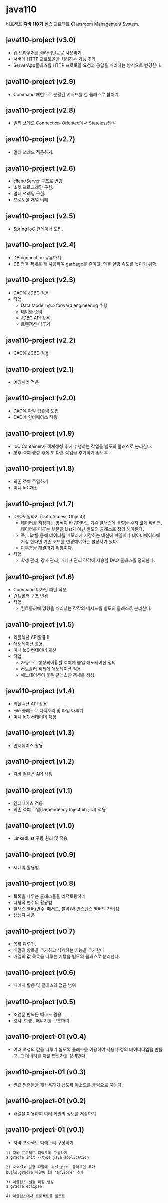 # java110

비트캠프 **자바 110기** 실습 프로젝트
Classroom Management System.

## java110-project (v3.0)

- 웹 브라우저를 클라이언트로 사용하기.
- 서버에 HTTP 프로토콜을 처리하는 기능 추가
- ServerApp믈래스를 HTTP 프로토콜 요청과 응답을 처리하는 방식으로 변경한다.

## java110-project (v2.9)

- Command 패턴으로 분활된 케서드를 한 클래스로 합치기.

## java110-project (v2.8)

- 멀티 쓰레드 Connection-Oriented에서 Stateless방식

## java110-project (v2.7)

- 멀티 쓰레드 적용하기.

## java110-project (v2.6)

- client/Server 구조로 변경.
- 소켓 프로그래밍 구현.
- 멀티 쓰레딩 구현.
- 프로토콜 개념 이해

## java110-project (v2.5)

- Spring IoC 컨테이너 도입.

## java110-project (v2.4)

- DB connection 공유하기.
- DB 연결 객체를 재 사용하여 garbage를 줄이고, 연결 실행 속도를 높이기 위함.

## java110-project (v2.3)

- DAO에 JDBC 적용
- 작업 
    - Data Modeling과 forward engineering 수행
    - 테이블 준비
    - JDBC API 활용
    - 트랜잭션 다루기

## java110-project (v2.2)

- DAO에 JDBC 적용

## java110-project (v2.1)

- 예외처리 적용

## java110-project (v2.0)

- DAO에 파일 입출력 도입
- DAO에 인터페이스 적용 

## java110-project (v1.9)

- IoC Container가 객체생성 후에 수행하는 작업을 별도의 클래스로 분리한다.
- 향후 객체 생성 후에 또 다른 작업을 추가하기 쉽도록.

## java110-project (v1.8)

- 의존 객체 주입하기
- 미니 IoC개선.

## java110-project (v1.7)

- DAO도입하기 (Data Access Object))
    - 데이터를 저장하는 방식이 바뀌더라도 기존 클래스에 졍향을 주지 않게 하려면,데이터를 다루는 부분을 List가 아닌 별도의 클래스로 정의 해야한다.
    - 즉, List를 통해 데이터를 메모리에 저장하는 대신에 파일이나 데이터베이스에 저장 한다면 기존 코드를 변경해야하는 불상사가 있다.
    - 이부분을 해결하기 위함이다.
- 작업
    - 학생 관리, 강사 관리, 매니져 관리 각각에 사용할 DAO 클래스를 정의한다.

## java110-project (v1.6)

- Command 디자인 패턴 적용
- 컨트롤러 구조 변경
- 작업
    - 컨트롤러에 명령을 처리하는 각각의 메서드를 별도의 클래스로 분리한다.

## java110-project (v1.5)

- 리플렉션 API활용 II
- 애노테이션 활용
- 미니 IoC 컨테이너 개선
- 작업
    - 자동으로 생성되어 할 객체에 붙일 애노테이션 정의
    - 컨트롤러 객체에 애노테이션 적용
    - 애노테이션이 붙은 클래스만 객체를 생성.

## java110-project (v1.4)

- 리플랙션 API 활용
- File 클래스로 디렉토리 및 파일 다루기
- 미니 IoC 컨테이너 작성

## java110-project (v1.3)

- 인터페이스 활용

## java110-project (v1.2)

- 자바 컬렉션 API 사용

## java110-project (v1.1)

- 인터페이스 적용
- 의존 객체 주입(Dependency Injectuib ; DI) 적용

## java110-project (v1.0)

- LinkedList 구동 원리 및 적용

## java110-project (v0.9)

- 제네릭 활용법

## java110-project (v0.8)

- 목록을 다루는 클래스들을 리팩토링하기
- 다형적 변수의 활용법
- 클래스 멤버(변수, 메서드, 블록)와 인스턴스 멤버의 차이점
- 생성자 사용

## java110-project (v0.7)

- 목록 다루기.
- 배열의 항목을 추가하고 삭제하는 기능을 추가한다
- 배열의 값 목록을 다루는 기믕을 별도의 클래스로 분리한다.

## java110-project (v0.6)

- 패키지 활용 및 클래스의 접근 범위

## java110-project (v0.5)

- 조건문 반복문 메소드 활용
- 강사, 학생 , 매니져를 구분하여

## java110-project-01 (v0.4)

- 여러 속성의 값을 다루기 쉽도록 클래스를 이용하여 사용자 정의 데이터타입을 만들고, 그 데이터를 다룰 연산자를 정의한다.

## java110-project-01 (v0.3)

- 관련 명령들을 재사용하기 쉽도록 메소드를 블럭으로 묶는다.

## java110-project-01 (v0.2)

- 배열을 이용하여 여러 회원의 정보를 저장하기

## java110-project-01 (v0.1)

- 자바 프로젝트 디렉토리 구성하기

```
1) 자바 프로젝트 디렉토리 구성하기
$ gradle init --type java-application

2) Gradle 설정 파일에 'eclipse' 플러그인 추가
build.gradle 파일에 id 'eclipse' 추가

3) 이클립스 설정 파일 생성
$ gradle eclipse

4) 이클립스에서 프로젝트를 임포트
```